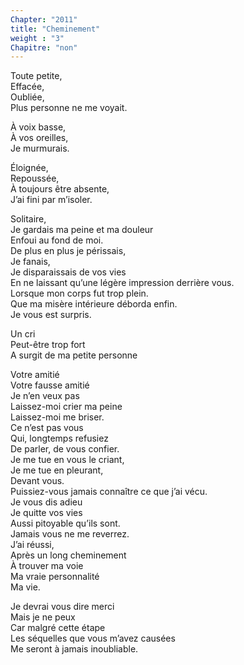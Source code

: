 ```yaml
---
Chapter: "2011"
title: "Cheminement"
weight : "3"
Chapitre: "non"
---
```

Toute petite,  
Effacée,  
Oubliée,  
Plus personne ne me voyait.

À voix basse,  
À vos oreilles,  
Je murmurais.

Éloignée,  
Repoussée,  
À toujours être absente,  
J’ai fini par m’isoler.

Solitaire,  
Je gardais ma peine et ma douleur  
Enfoui au fond de moi.  
De plus en plus je périssais,  
Je fanais,  
Je disparaissais de vos vies  
En ne laissant qu’une légère impression derrière vous.  
Lorsque mon corps fut trop plein.    
Que ma misère intérieure déborda enfin.  
Je vous est surpris.

Un cri  
Peut-être trop fort  
A surgit de ma petite personne  

Votre amitié  
Votre fausse amitié  
Je n’en veux pas  
Laissez-moi crier ma peine  
Laissez-moi me briser.  
Ce n’est pas vous  
Qui, longtemps refusiez  
De parler, de vous confier.  
Je me tue en vous le criant,  
Je me tue en pleurant,  
Devant vous.  
Puissiez-vous jamais connaître ce que j’ai vécu.  
Je vous dis adieu  
Je quitte vos vies  
Aussi pitoyable qu’ils sont.  
Jamais vous ne me reverrez.  
J’ai réussi,  
Après un long cheminement  
À trouver ma voie  
Ma vraie personnalité  
Ma vie.  

Je devrai vous dire merci  
Mais je ne peux  
Car malgré cette étape  
Les séquelles que vous m’avez causées  
Me seront à jamais inoubliable.

